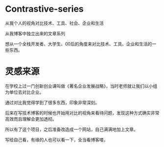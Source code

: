 # Contrastive-series
从我个人的视角对比技术、工具、社会、企业和生活


从我博客中独立出来的文章系列

想从一个全栈开发者、大学生、00后的角度来对比技术、工具、企业和生活的一些东西。

# 灵感来源

在学校上过一门创新创业课叫做《著名企业发展战略》，当时老师就让我们以小组为单位去对比企业。

通过对比我觉得学到了很多东西，印象非常深刻。

后来在写技术博客的时候也开始用对比的视角来看待问题，发现这种方式确实非常高效而且理解会更加透彻。

所以有了这个项目，之后准备改造成一个网站，自己满满地加上文章。

写给自己看，有缘的人也可以看一下，全当看博客喽。
